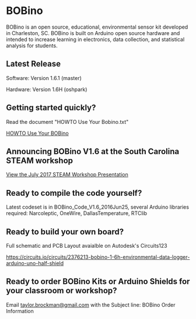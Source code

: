 BOBino
======

BOBino is an open source, educational, environmental sensor kit developed in Charleston, SC.  BOBino is built on Arduino open source hardware and intended to increase learning in electronics, data collection, and statistical analysis for students.

## Latest Release

Software: Version 1.6.1 (master)

Hardware: Version 1.6H (oshpark)


## Getting started quickly? 

Read the document "HOWTO Use Your Bobino.txt"

[HOWTO Use Your BOBino](https://github.com/ntbrock/bobino/blob/master/Documentation/HOWTO_Use_Your_Bobino.txt?raw=true)

## Announcing BOBino V1.6 at the South Carolina STEAM workshop

[View the July 2017 STEAM Workshop Presentation](https://github.com/ntbrock/bobino/blob/master/Documentation/BOBino%20STEAM%20Public%202017Jul.pptx?raw=true)

## Ready to compile the code yourself?

Latest codeset is in BOBino_Code_V1.6_2016Jun25, several Arduino libraries required: Narcoleptic, OneWire, DallasTemperature, RTClib

## Ready to build your own board?

Full schematic and PCB Layout avaialble on Autodesk's Circuits123

https://circuits.io/circuits/2376213-bobino-1-6h-environmental-data-logger-arduino-uno-half-shield

## Ready to order BOBino Kits or Arduino Shields for your classroom or workshop?

Email taylor.brockman@gmail.com with the Subject line: BOBino Order Information



